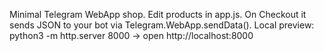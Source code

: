 Minimal Telegram WebApp shop. Edit products in app.js. On Checkout it sends JSON to your bot via Telegram.WebApp.sendData().
Local preview: python3 -m http.server 8000  → open http://localhost:8000

